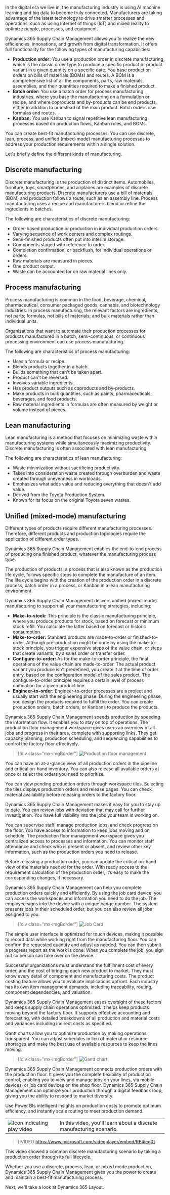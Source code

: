 ﻿In the digital era we live in, the manufacturing industry is using AI machine learning and big data to become truly connected. Manufacturers are taking advantage of the latest technology to drive smarter processes and operations, such as using Internet of things (IoT) and mixed reality to optimize people, processes, and equipment.

Dynamics 365 Supply Chain Management allows you to realize the new efficiencies, innovations, and growth from digital transformation. It offers full functionality for the following types of manufacturing capabilities:

- **Production order:** You use a production order in discrete manufacturing, which is the classic order type to produce a specific product or product variant in a given quantity on a specific date. You base production orders on bills of materials (BOMs) and routes. A BOM is a comprehensive list of all the components, parts, raw materials, assemblies, and their quantities required to make a finished product.
- **Batch order:** You use a batch order for process manufacturing industries, where you base the manufacturing on a formulation or recipe, and where coproducts and by-products can be end products, either in addition to or instead of the main product. Batch orders use formulas and routes.
- **Kanban:** You use Kanban to signal repetitive lean manufacturing processes based on production flows, Kanban rules, and BOMs.

You can create best-fit manufacturing processes. You can use discrete, lean, process, and unified (mixed-mode) manufacturing processes to address your production requirements within a single solution.

Let's briefly define the different kinds of manufacturing.

## Discrete manufacturing

Discrete manufacturing is the production of distinct items. Automobiles, furniture, toys, smartphones, and airplanes are examples of discrete manufacturing products. Discrete manufacturers use a bill of materials (BOM) and production follows a route, such as an assembly line. Process manufacturing uses a recipe and manufacturers blend or refine the ingredients in batches.

The following are characteristics of discrete manufacturing:

- Order-based production or production in individual production orders.
- Varying sequence of work centers and complex routings.
- Semi-finished products often put into interim storage.
- Components staged with reference to order.
- Completion confirmation, or backflush, for individual operations or orders.
- Raw materials are measured in pieces.
- One product output.
- Waste can be accounted for on raw material lines only.
 
## Process manufacturing

Process manufacturing is common in the food, beverage, chemical, pharmaceutical, consumer packaged goods, cannabis, and biotechnology industries. In process manufacturing, the relevant factors are ingredients, not parts; formulas, not bills of materials; and bulk materials rather than individual units.

Organizations that want to automate their production processes for products manufactured in a batch, semi-continuous, or continuous processing environment can use process manufacturing.

The following are characteristics of process manufacturing:

- Uses a formula or recipe.
- Blends products together in a batch.
- Builds something that can't be taken apart.
- Product can't be reversed.
- Involves variable ingredients.
- Has product outputs such as coproducts and by-products.
- Make products in bulk quantities, such as paints, pharmaceuticals, beverages, and food products.
- Raw material ingredients in formulas are often measured by weight or volume instead of pieces.

## Lean manufacturing

Lean manufacturing is a method that focuses on minimizing waste within manufacturing systems while simultaneously maximizing productivity. Discrete manufacturing is often associated with lean manufacturing.

The following are characteristics of lean manufacturing:

- Waste minimization without sacrificing productivity.
- Takes into consideration waste created through overburden and waste created through unevenness in workloads.
- Emphasizes what adds value and reducing everything that doesn't add value.
- Derived from the Toyota Production System.
- Known for its focus on the original Toyota seven wastes. 

## Unified (mixed-mode) manufacturing

Different types of products require different manufacturing processes. Therefore, different products and production topologies require the application of different order types. 

Dynamics 365 Supply Chain Management enables the end-to-end process of producing one finished product, whatever the manufacturing process type.

The production of products, a process that is also known as the production life cycle, follows specific steps to complete the manufacture of an item. The life cycle begins with the creation of the production order in a discrete process, batch order in a process, or Kanban in a lean manufacturing environment.

Dynamics 365 Supply Chain Management delivers unified (mixed-mode) manufacturing to support all your manufacturing strategies, including:

- **Make-to-stock:** This principle is the classic manufacturing principle, where you produce products for stock, based on forecast or minimum stock refill. You calculate the latter based on forecast or historic consumption.
- **Make-to-order:** Standard products are made-to-order or finished-to-order. Although pre-production might be done by using the make-to-stock principle, you trigger expensive steps of the value chain, or steps that create variants, by a sales order or transfer order.
- **Configure-to-order:** As for the make-to-order principle, the final operations of the value chain are made-to-order. The actual product variant you produce isn't predefined, you create it at the time of order entry, based on the configuration model of the sales product. The configure-to-order principle requires a certain level of process unification for a given product line.
- **Engineer-to-order:** Engineer-to-order processes are a project and usually start with the engineering phase. During the engineering phase, you design the products required to fulfill the order. You can create production orders, batch orders, or Kanbans to produce the products.

Dynamics 365 Supply Chain Management speeds production by speeding the information flow. It enables you to stay on top of operations. The production floor management workspace gives users an overview of all jobs and progress in their area, complete with supporting links. They get capacity planning, production scheduling, and sequencing capabilities to control the factory floor effectively.

> [!div class="mx-imgBorder"]
> ![Production floor management](../media/m11-productionfloormanagement.png)  
 
You can have an at-a-glance view of all production orders in the pipeline and critical on-hand inventory. You can also release all available orders at once or select the orders you need to prioritize.

You can view pending production orders through workspace tiles. Selecting the tiles displays production orders and release pages. You can check material availability before releasing orders to the factory floor.

Dynamics 365 Supply Chain Management makes it easy for you to stay up to date. You can review jobs with deviation that may call for further investigation. You have full visibility into the jobs your team is working on.

You can supervise staff, manage production jobs, and check progress on the floor. You have access to information to keep jobs moving and on schedule. The production floor management workspace gives you centralized access to processes and information. You can monitor staff attendance and check who is present or absent, and review other key information, such as the production orders you need to release.

Before releasing a production order, you can update the critical on-hand view of the materials needed for the order. With ready access to the requirement calculation of the production order, it’s easy to make the corresponding changes, if necessary.

Dynamics 365 Supply Chain Management can help you complete production orders quickly and efficiently. By using the job card device, you can access the workspaces and information you need to do the job. The employee signs into the device with a unique badge number. The system presents jobs in their scheduled order, but you can also review all jobs assigned to you.

> [!div class="mx-imgBorder"]
> ![Job Card](../media/m11-jobcard.png)  

The simple user interface is optimized for touch devices, making it possible to record data while working right from the manufacturing floor. You can confirm the requested quantity and adjust as needed. You can then submit a progress report as the work is done. When you complete the job, you sign out so person can take over on the device.

Successful organizations must understand the fulfillment cost of every order, and the cost of bringing each new product to market. They must know every detail of component and manufacturing costs. The product costing feature allows you to evaluate implications upfront. Each industry has its own item management demands, including traceability, routing, component dependencies, and valuation.

Dynamics 365 Supply Chain Management eases oversight of these factors and keeps supply chain operations optimized. It helps keep products moving beyond the factory floor. It supports effective accounting and forecasting, with detailed breakdowns of all production and material costs and variances including indirect costs as specified.

Gantt charts allow you to optimize production by making operations transparent. You can adjust schedules in lieu of material or resource shortages and make the best use of available resources to keep the lines moving.

> [!div class="mx-imgBorder"]
> ![Gantt chart](../media/m11-ganttchart.png)  

Dynamics 365 Supply Chain Management connects production orders with the production floor. It gives you the complete flexibility of production control, enabling you to view and manage jobs on your lines, via mobile devices, or job card devices on the shop floor. Dynamics 365 Supply Chain Management can optimize your production through a digital feedback loop, giving you the ability to respond to market diversity.

Use Power BIs intelligent insights on production costs to promote optimum efficiency, and instantly scale routing to meet production demand. 

|  |  |
| ------------ | ------------- | 
| ![Icon indicating play video](../media/video-icon.png) | In this video, you'll learn about a discrete manufacturing scenario. |

> [!VIDEO https://www.microsoft.com/videoplayer/embed/RE4ieg0]

This video showed a common discrete manufacturing scenario by taking a production order through its full lifecycle.

Whether you use a discrete, process, lean, or mixed mode production, Dynamics 365 Supply Chain Management gives you the power to create and maintain a best-fit manufacturing process. 

Next, we'll take a look at Dynamics 365 Layout.

